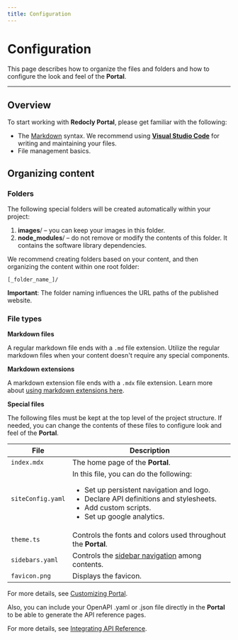 ```yaml
---
title: Configuration
---
```


# Configuration

This page describes how to organize the files and folders and how to configure the look and feel of the **Portal**.

---

## Overview ##

To start working with **Redocly Portal**, please get familiar with the following:
* The [Markdown](https://www.markdownguide.org/basic-syntax/) syntax. We recommend using [**Visual Studio Code**](https://code.visualstudio.com/) for writing and maintaining your files.
* File management basics.

## Organizing content ##

### Folders

The following special folders will be created automatically within your project:

1. **images**/  – you can keep your images in this folder.
2. **node_modules**/ – do not remove or modify the contents of this folder. It contains the software library dependencies.

We recommend creating folders based on your content, and then organizing the content within one root folder:
```
[_folder_name_]/
```
**Important**: The folder naming influences the URL paths of the published website.

### File types

**Markdown files**

A regular markdown file ends with a `.md` file extension. Utilize the regular markdown files when your content doesn't require any special components.

**Markdown extensions**

A markdown extension file ends with a `.mdx` file extension. Learn more about [using markdown extensions here](markdown-extensions.mdx).

**Special files**

The following files must be kept at the top level of the project structure. 
If needed, you can change the contents of these files to configure look and feel of the **Portal**.


| File  | Description |
| ------------- | ------------- |
| `index.mdx`  | The home page of the **Portal**.  |
| `siteConfig.yaml`  | In this file, you can do the following: <br> <ul><li>Set up persistent navigation and logo.</li><li>Declare API definitions and stylesheets.</li><li>Add custom scripts.</li><li>Set up google analytics.</li></ul>|
| `theme.ts` | Controls the fonts and colors used throughout the **Portal**. |
| `sidebars.yaml` | Controls the [sidebar navigation](/using-redocly/sidebar-nav) among contents. |
| `favicon.png` | Displays the favicon. |

For more details, see [Customizing Portal](/using-redocly/custom-portal/).

Also, you can include your OpenAPI .yaml or .json file directly in the **Portal** to be able to generate the API reference pages.

For  more details, see [Integrating API Reference](./redoc-integration.md).


